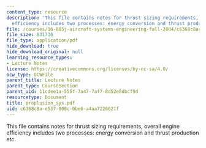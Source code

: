 ```yaml
---
content_type: resource
description: 'This file contains notes for thrust sizing requirements, overall engine
  efficiency includes two processes: energy conversion and thrust production etc.'
file: /courses/16-885j-aircraft-systems-engineering-fall-2004/c6368c8ae537008c0be6a4aa7226621f_proplusion_sys.pdf
file_size: 831736
file_type: application/pdf
hide_download: true
hide_download_original: null
learning_resource_types:
- Lecture Notes
license: https://creativecommons.org/licenses/by-nc-sa/4.0/
ocw_type: OCWFile
parent_title: Lecture Notes
parent_type: CourseSection
parent_uid: 11cdee1a-555f-7a47-7af7-8d52e8dbcf9d
resourcetype: Document
title: proplusion_sys.pdf
uid: c6368c8a-e537-008c-0be6-a4aa7226621f
---
```

This file contains notes for thrust sizing requirements, overall engine efficiency includes two processes: energy conversion and thrust production etc.